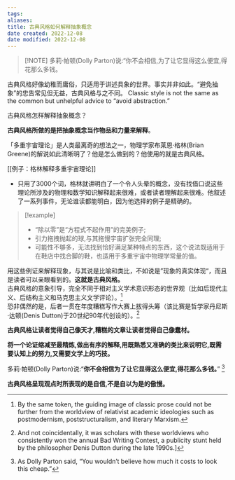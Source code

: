 ```yaml
---
tags: 
aliases: 
title: 古典风格如何解释抽象概念
date created: 2022-12-08
date modified: 2022-12-08
---
```


> [!NOTE] 多莉·帕顿(Dolly Parton)说:“你不会相信,为了让它显得这么便宜,得花那么多钱。

古典风格好像幼稚而庸俗，只适用于讲述具象的世界。事实并非如此。“避免抽象”的忠告常见但无益，古典风格与之不同。
Classic style is not the same as the common but unhelpful advice to “avoid abstraction.”

古典风格怎样解释抽象概念？

**古典风格所做的是把抽象概念当作物品和力量来解释**。

「多重宇宙理论」是人类最离奇的想法之一，物理学家布莱恩·格林(Brian Greene)的解说如此清晰明了？他是怎么做到的？他使用的就是古典风格。 

[[例子：格林解释多重宇宙理论]]

- 只用了3000个词，格林就讲明白了一个令人头晕的概念，没有找借口说这些理论所涉及的物理和数学知识解释起来很难，或者读者理解起来很难。他叙述了一系列事件，无论谁读都能明白，因为他选择的例子是精确的。
> [!example]
>- “除以零”是“方程式不起作用”的完美例子;
>- 引力拖拽抛起的球,与其拖慢宇宙扩张完全同理;
>- 可能性不够多，无法找到恰好满足某种特点的东西，这个说法既适用于在鞋店中找合脚的鞋，也适用于多重宇宙中物理学常量的值。

用这些例证来解释现象，与其说是比喻和类比，不如说是”现象的真实体现“，而且是读者可以亲眼看到的。**这就是古典风格。**  
古典风格的意象引导，完全不同于相对主义学术意识形态的世界观（比如后现代主义、后结构主义和马克思主义文学评论）。[^1]  
恐非偶然的是，后者一贯在年度糟糕写作大赛上拔得头筹（该比赛是哲学家丹尼斯·达顿(Denis Dutton)于20世纪90年代创设的）。[^2]  

**古典风格让读者觉得自己像天才,糟糕的文章让读者觉得自己像蠢材。**  

**将一个论证缩减至最精炼,做出有序的解释,用既熟悉又准确的类比来说明它,既需要认知上的努力,又需要文学上的巧技。**

多莉·帕顿(Dolly Parton)说:“**你不会相信为了让它显得这么便宜,得花那么多钱。**” [^3]

**古典风格呈现观点时所表现的是自信,不是自以为是的傲慢。**



[^1]: By the same token, the guiding image of classic prose could not be further from the worldview of relativist academic ideologies such as postmodernism, poststructuralism, and literary Marxism.
[^2]: And not coincidentally, it was scholars with these worldviews who consistently won the annual Bad Writing Contest, a publicity stunt held by the philosopher Denis Dutton during the late 1990s.]
[^3]: As Dolly Parton said, “You wouldn’t believe how much it costs to look this cheap.”